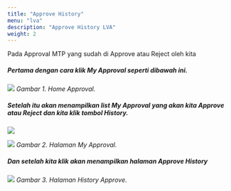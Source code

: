 ```yaml
---
title: "Approve History"
menu: "lva"
description: "Approve History LVA"
weight: 2
---
```


Pada Approval MTP yang sudah di Approve atau Reject oleh kita 
##### Pertama dengan cara klik My Approval seperti dibawah ini.

![](/images/MTP/approve/history/home.png?height=auto&classes=border,shadow)
*Gambar 1. Home Approval.*

##### Setelah itu akan menampilkan list My Approval yang akan kita Approve atau Reject dan kita klik tombol History.
![](/images/MTP/approve/history/historybutton.png?height=auto&classes=border,shadow)


![](/images/MTP/approve/history/listapproval.png?height=auto&classes=border,shadow)
*Gambar 2. Halaman My Approval.*

##### Dan setelah kita klik akan menampilkan halaman Approve History

![](/images/MTP/approve/history/list.png?height=auto&classes=border,shadow)
*Gambar 3. Halaman History Approve.*

</div>